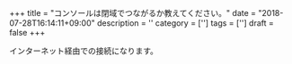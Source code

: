 +++
title = "コンソールは閉域でつながるか教えてください。"
date = "2018-07-28T16:14:11+09:00"
description = ''
category = ['']
tags = ['']
draft = false
+++

インターネット経由での接続になります。
